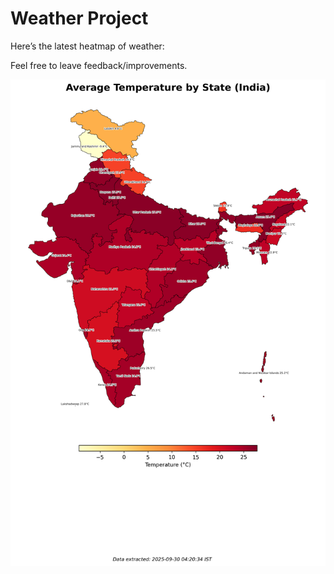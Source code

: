# Weather Project

Here’s the latest heatmap of weather:

Feel free to leave feedback/improvements.

![India Heatmap](docs/assets/india_heatmap.png?v=DB0D3C)
